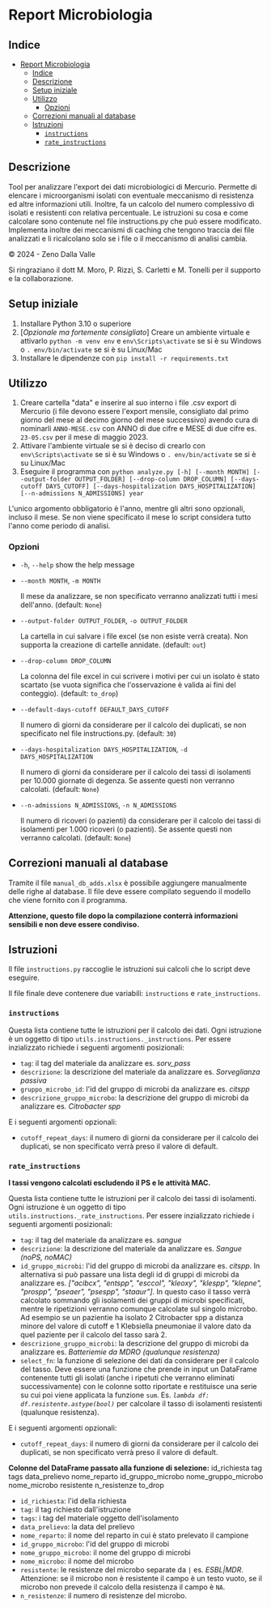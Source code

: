 # Report Microbiologia

## Indice

- [Report Microbiologia](#report-microbiologia)
  - [Indice](#indice)
  - [Descrizione](#descrizione)
  - [Setup iniziale](#setup-iniziale)
  - [Utilizzo](#utilizzo)
    - [Opzioni](#opzioni)
  - [Correzioni manuali al database](#correzioni-manuali-al-database)
  - [Istruzioni](#istruzioni)
    - [`instructions`](#instructions)
    - [`rate_instructions`](#rate_instructions)

## Descrizione

Tool per analizzare l'export dei dati microbiologici di Mercurio.
Permette di elencare i microorganismi isolati con eventuale meccanismo di resistenza ed altre informazioni utili. Inoltre, fa un calcolo del numero complessivo di isolati e resistenti con relativa percentuale.
Le istruzioni su cosa e come calcolare sono contenute nel file instructions.py che può essere modificato.
Implementa inoltre dei meccanismi di caching che tengono traccia dei file analizzati e li ricalcolano solo se i file o il meccanismo di analisi cambia.

© 2024 - Zeno Dalla Valle

Si ringraziano il dott M. Moro, P. Rizzi, S. Carletti e M. Tonelli per il supporto e la collaborazione.

## Setup iniziale

1. Installare Python 3.10 o superiore
2. [*Opzionale ma fortemente consigliato*] Creare un ambiente virtuale e attivarlo `python -m venv env` e
   `env\Scripts\activate` se si è su Windows o `. env/bin/activate` se si è su Linux/Mac
3. Installare le dipendenze con `pip install -r requirements.txt`

## Utilizzo

1. Creare cartella "data" e inserire al suo interno i file .csv export di Mercurio (i file devono essere l'export mensile, consigliato dal primo giorno del mese al decimo giorno del mese successivo) avendo cura di nominarli `ANNO-MESE.csv` con ANNO di due cifre e MESE di due cifre es. `23-05.csv` per il mese di maggio 2023.
2. Attivare l'ambiente virtuale se si è deciso di crearlo con `env\Scripts\activate` se si è su Windows o `. env/bin/activate` se si è su Linux/Mac
3. Eseguire il programma con `python analyze.py [-h] [--month MONTH] [--output-folder OUTPUT_FOLDER] [--drop-column DROP_COLUMN] [--days-cutoff DAYS_CUTOFF] [--days-hospitalization DAYS_HOSPITALIZATION] [--n-admissions N_ADMISSIONS] year`

L'unico argomento obbligatorio è l'anno, mentre gli altri sono opzionali, incluso il mese. Se non viene specificato il mese lo script considera tutto l'anno come periodo di analisi.

### Opzioni

- `-h`, `--help` show the help message
- `--month MONTH`, `-m MONTH`

  Il mese da analizzare, se non specificato verranno analizzati tutti i mesi dell'anno. (default: `None`)

- `--output-folder OUTPUT_FOLDER`, `-o OUTPUT_FOLDER`

  La cartella in cui salvare i file excel (se non esiste verrà creata). Non supporta la creazione di cartelle annidate. (default: `out`)

- `--drop-column DROP_COLUMN`

  La colonna del file excel in cui scrivere i motivi per cui un isolato è stato scartato (se vuota significa che l'osservazione è valida ai fini del conteggio). (default: `to_drop`)

- `--default-days-cutoff DEFAULT_DAYS_CUTOFF`

  Il numero di giorni da considerare per il calcolo dei duplicati, se non specificato nel file instructions.py. (default: `30`)

- `--days-hospitalization DAYS_HOSPITALIZATION`, `-d DAYS_HOSPITALIZATION`

  Il numero di giorni da considerare per il calcolo dei tassi di isolamenti per 10.000 giornate di degenza. Se assente questi non verranno calcolati. (default: `None`)

- `--n-admissions N_ADMISSIONS`, `-n N_ADMISSIONS`

  Il numero di ricoveri (o pazienti) da considerare per il calcolo dei tassi di isolamenti per 1.000 ricoveri (o pazienti). Se assente questi non verranno calcolati. (default: `None`)

## Correzioni manuali al database

Tramite il file `manual_db_adds.xlsx` è possibile aggiungere manualmente delle righe al database. Il file deve essere compilato seguendo il modello che viene fornito con il programma.

**Attenzione, questo file dopo la compilazione conterrà informazioni sensibili e non deve essere condiviso.**

## Istruzioni

Il file `instructions.py` raccoglie le istruzioni sui calcoli che lo script deve eseguire.

Il file finale deve contenere due variabili: `instructions` e `rate_instructions`.

### `instructions`

Questa lista contiene tutte le istruzioni per il calcolo dei dati. Ogni istruzione è un oggetto di tipo `utils.instructions._instructions`. Per essere inzializzato richiede i seguenti argomenti posizionali:

- `tag`: il tag del materiale da analizzare es. _sorv_pass_
- `descrizione`: la descrizione del materiale da analizzare es. _Sorveglianza passiva_
- `gruppo_microbo_id`: l'id del gruppo di microbi da analizzare es. _citspp_
- `descrizione_gruppo_microbo`: la descrizione del gruppo di microbi da analizzare es. _Citrobacter spp_

E i seguenti argomenti opzionali:

- `cutoff_repeat_days`: il numero di giorni da considerare per il calcolo dei duplicati, se non specificato verrà preso il valore di default.

### `rate_instructions`

**I tassi vengono calcolati escludendo il PS e le attività MAC.**

Questa lista contiene tutte le istruzioni per il calcolo dei tassi di isolamenti. Ogni istruzione è un oggetto di tipo `utils.instructions._rate_instructions`. Per essere inzializzato richiede i seguenti argomenti posizionali:

- `tag`: il tag del materiale da analizzare es. _sangue_
- `descrizione`: la descrizione del materiale da analizzare es. _Sangue (noPS, noMAC)_
- `id_gruppo_microbi`: l'id del gruppo di microbi da analizzare es. _citspp_. In alternativa si può passare una lista degli id di gruppi di microbi da analizzare es. _["acibcx", "entspp", "esccol", "kleoxy", "klespp", "klepne", "prospp", "pseaer", "psespp", "staaur"]_. In questo caso il tasso verrà calcolato sommando gli isolamenti dei gruppi di microbi specificati, mentre le ripetizioni verranno comunque calcolate sul singolo microbo. Ad esempio se un pazientie ha isolato 2 Citrobacter spp a distanza minore del valore di cutoff e 1 Klebsiella pneumoniae il valore dato da quel paziente per il calcolo del tasso sarà 2.
- `descrizione_gruppo_microbi`: la descrizione del gruppo di microbi da analizzare es. _Batteriemie da MDRO (qualunque resistenza)_
- `select_fn`: la funzione di selezione dei dati da considerare per il calcolo del tasso. Deve essere una funzione che prende in input un DataFrame contenente tutti gli isolati (anche i ripetuti che verranno eliminati successivamente) con le colonne sotto riportate e restituisce una serie su cui poi viene applicata la funzione `sum`. Es. _`lambda df: df.resistente.astype(bool)`_ per calcolare il tasso di isolamenti resistenti (qualunque resistenza).

E i seguenti argomenti opzionali:

- `cutoff_repeat_days`: il numero di giorni da considerare per il calcolo dei duplicati, se non specificato verrà preso il valore di default.

**Colonne del DataFrame passato alla funzione di selezione:**
id_richiesta tag tags data_prelievo nome_reparto id_gruppo_microbo nome_gruppo_microbo nome_microbo resistente n_resistenze to_drop

- `id_richiesta`: l'id della richiesta
- `tag`: il tag richiesto dall'istruzione
- `tags`: i tag del materiale oggetto dell'isolamento
- `data_prelievo`: la data del prelievo
- `nome_reparto`: il nome del reparto in cui è stato prelevato il campione
- `id_gruppo_microbo`: l'id del gruppo di microbi
- `nome_gruppo_microbo`: il nome del gruppo di microbi
- `nome_microbo`: il nome del microbo
- `resistente`: le resistenze del microbo separate da `|` es. _ESBL|MDR_. Attenzione: se il microbo non è resistente il campo è un testo vuoto, se il microbo non prevede il calcolo della resistenza il campo è `NA`.
- `n_resistenze`: il numero di resistenze del microbo.
